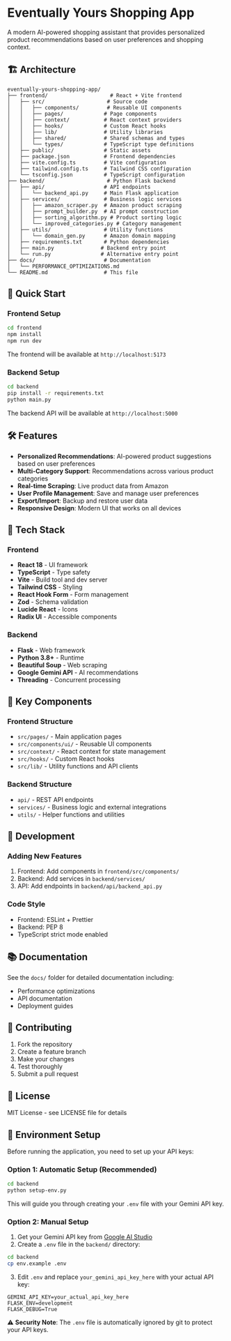 # Eventually Yours Shopping App

A modern AI-powered shopping assistant that provides personalized product recommendations based on user preferences and shopping context.

## 🏗️ Architecture

```
eventually-yours-shopping-app/
├── frontend/                    # React + Vite frontend
│   ├── src/                    # Source code
│   │   ├── components/         # Reusable UI components
│   │   ├── pages/             # Page components
│   │   ├── context/           # React context providers
│   │   ├── hooks/             # Custom React hooks
│   │   ├── lib/               # Utility libraries
│   │   ├── shared/            # Shared schemas and types
│   │   └── types/             # TypeScript type definitions
│   ├── public/                # Static assets
│   ├── package.json           # Frontend dependencies
│   ├── vite.config.ts         # Vite configuration
│   ├── tailwind.config.ts     # Tailwind CSS configuration
│   └── tsconfig.json          # TypeScript configuration
├── backend/                    # Python Flask backend
│   ├── api/                   # API endpoints
│   │   └── backend_api.py     # Main Flask application
│   ├── services/              # Business logic services
│   │   ├── amazon_scraper.py  # Amazon product scraping
│   │   ├── prompt_builder.py  # AI prompt construction
│   │   ├── sorting_algorithm.py # Product sorting logic
│   │   └── improved_categories.py # Category management
│   ├── utils/                 # Utility functions
│   │   └── domain_gen.py      # Amazon domain mapping
│   ├── requirements.txt       # Python dependencies
│   ├── main.py               # Backend entry point
│   └── run.py                # Alternative entry point
├── docs/                      # Documentation
│   └── PERFORMANCE_OPTIMIZATIONS.md
└── README.md                  # This file
```

## 🚀 Quick Start

### Frontend Setup

```bash
cd frontend
npm install
npm run dev
```

The frontend will be available at `http://localhost:5173`

### Backend Setup

```bash
cd backend
pip install -r requirements.txt
python main.py
```

The backend API will be available at `http://localhost:5000`

## 🛠️ Features

- **Personalized Recommendations**: AI-powered product suggestions based on user preferences
- **Multi-Category Support**: Recommendations across various product categories
- **Real-time Scraping**: Live product data from Amazon
- **User Profile Management**: Save and manage user preferences
- **Export/Import**: Backup and restore user data
- **Responsive Design**: Modern UI that works on all devices

## 🧩 Tech Stack

### Frontend
- **React 18** - UI framework
- **TypeScript** - Type safety
- **Vite** - Build tool and dev server
- **Tailwind CSS** - Styling
- **React Hook Form** - Form management
- **Zod** - Schema validation
- **Lucide React** - Icons
- **Radix UI** - Accessible components

### Backend
- **Flask** - Web framework
- **Python 3.8+** - Runtime
- **Beautiful Soup** - Web scraping
- **Google Gemini API** - AI recommendations
- **Threading** - Concurrent processing

## 📁 Key Components

### Frontend Structure
- `src/pages/` - Main application pages
- `src/components/ui/` - Reusable UI components
- `src/context/` - React context for state management
- `src/hooks/` - Custom React hooks
- `src/lib/` - Utility functions and API clients

### Backend Structure
- `api/` - REST API endpoints
- `services/` - Business logic and external integrations
- `utils/` - Helper functions and utilities

## 🔧 Development

### Adding New Features
1. Frontend: Add components in `frontend/src/components/`
2. Backend: Add services in `backend/services/`
3. API: Add endpoints in `backend/api/backend_api.py`

### Code Style
- Frontend: ESLint + Prettier
- Backend: PEP 8
- TypeScript strict mode enabled

## 📚 Documentation

See the `docs/` folder for detailed documentation including:
- Performance optimizations
- API documentation
- Deployment guides

## 🤝 Contributing

1. Fork the repository
2. Create a feature branch
3. Make your changes
4. Test thoroughly
5. Submit a pull request

## 📄 License

MIT License - see LICENSE file for details

## 🔑 Environment Setup

Before running the application, you need to set up your API keys:

### Option 1: Automatic Setup (Recommended)
```bash
cd backend
python setup-env.py
```
This will guide you through creating your `.env` file with your Gemini API key.

### Option 2: Manual Setup
1. Get your Gemini API key from [Google AI Studio](https://makersuite.google.com/app/apikey)
2. Create a `.env` file in the `backend/` directory:
```bash
cd backend
cp env.example .env
```
3. Edit `.env` and replace `your_gemini_api_key_here` with your actual API key:
```
GEMINI_API_KEY=your_actual_api_key_here
FLASK_ENV=development
FLASK_DEBUG=True
```

⚠️ **Security Note**: The `.env` file is automatically ignored by git to protect your API keys.